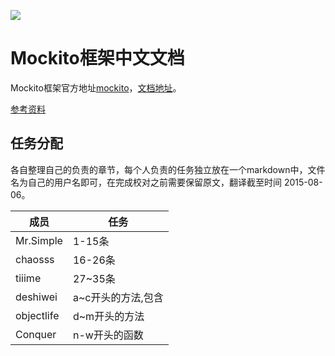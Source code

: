 ![](http://img.blog.csdn.net/20150731162529393)

# Mockito框架中文文档
Mockito框架官方地址[mockito](http://mockito.org/)，[文档地址](http://site.mockito.org/mockito/docs/current/org/mockito/Mockito.html)。

[参考资料](http://objccn.io/issue-15-5/)

## 任务分配 

各自整理自己的负责的章节，每个人负责的任务独立放在一个markdown中，文件名为自己的用户名即可，在完成校对之前需要保留原文，翻译截至时间  2015-08-06。

|  成员 |  任务  |
|-----------|------|
| Mr.Simple | 1-15条 |
| chaosss | 16-26条 |
| tiiime | 27~35条 |
| deshiwei | a~c开头的方法,包含 |
| objectlife | d~m开头的方法 |
| Conquer | n-w开头的函数 |

